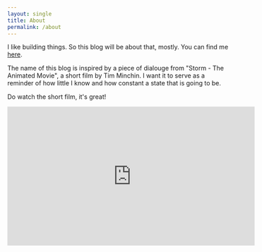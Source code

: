 ```yaml
---
layout: single
title: About
permalink: /about
---
```


I like building things. So this blog will be about that, mostly. You can find me [here](https://aamnakhan.com/).

The name of this blog is inspired by a piece of dialouge from "Storm - The Animated Movie", a short film by Tim Minchin. I want it to serve as a reminder of how little I know and how constant a state that is going to be.

Do watch the short film, it's great!

<iframe width="560" height="315" src="http://www.youtube.com/embed/HhGuXCuDb1U" frameborder="0"> </iframe>